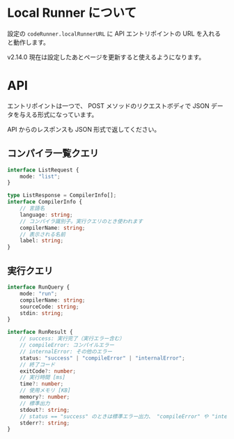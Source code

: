 # Local Runner について
設定の `codeRunner.localRunnerURL` に API エントリポイントの URL を入れると動作します。

v2.14.0 現在は設定したあとページを更新すると使えるようになります。

# API
エントリポイントは一つで、 POST メソッドのリクエストボディで JSON データを与える形式になっています。

API からのレスポンスも JSON 形式で返してください。

## コンパイラ一覧クエリ

```ts
interface ListRequest {
    mode: "list";
}

type ListResponse = CompilerInfo[];
interface CompilerInfo {
    // 言語名
    language: string;
    // コンパイラ識別子。実行クエリのとき使われます
    compilerName: string;
    // 表示される名前
    label: string;
}
```

## 実行クエリ

```ts
interface RunQuery {
    mode: "run";
    compilerName: string;
    sourceCode: string;
    stdin: string;
}

interface RunResult {
    // success: 実行完了（実行エラー含む）
    // compileError: コンパイルエラー
    // internalError: その他のエラー
    status: "success" | "compileError" | "internalError";
    // 終了コード
    exitCode?: number;
    // 実行時間 [ms]
    time?: number;
    // 使用メモリ [KB]
    memory?: number;
    // 標準出力
    stdout?: string;
    // status == "success" のときは標準エラー出力、 "compileError" や "internalError" のときはエラーの内容
    stderr?: string;
}
```